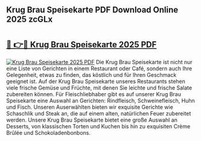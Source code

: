 ## Krug Brau Speisekarte PDF Download Online 2025 zcGLx

# <h2><a href="http://gccr8p.nevu.top/?p=Krug+Brau+Speisekarte">🔗 👉🔴 Krug Brau Speisekarte 2025 PDF</a></h2>

[![Krug Brau Speisekarte 2025 PDF](https://i.imgur.com/dBaPXMq.png)](http://gccr8p.nevu.top/?p=Krug+Brau+Speisekarte)
Die Krug Brau Speisekarte ist nicht nur eine Liste von Gerichten in einem Restaurant oder Café, sondern auch Ihre Gelegenheit, etwas zu finden, das köstlich und für Ihren Geschmack geeignet ist. Auf der Krug Brau Speisekarte unseres Restaurants stehen viele frische Gemüse und Früchte, mit denen Sie leichte und frische Salate zubereiten können. Für Fleischliebhaber gibt es auf unserer Krug Brau Speisekarte eine Auswahl an Gerichten: Rindfleisch, Schweinefleisch, Huhn und Fisch. Unseren Auserwählten bieten wir exquisite Gerichte wie Schaschlik und Steak an, die auf einem alten, natürlichen Feuer zubereitet werden. Unsere Krug Brau Speisekarte bietet eine große Auswahl an Desserts, von klassischen Torten und Kuchen bis hin zu exquisiten Crème Brûlée und Schokoladenbonbons.
